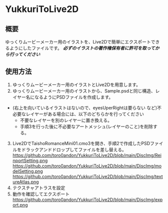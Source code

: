 # YukkuriToLive2D

## 概要
ゆっくりムービーメーカー用のイラストを、Live2Dで簡単にエクスポートできるようにしたファイルです。
***必ずのイラストの著作権保有者に許可を取ってから行ってください***



## 使用方法
1. ゆっくりムービーメーカー用のイラストとLive2Dを用意します。
2. ゆっくりムービーメーカー用のイラストから、Sample.psdと同じ構造、レイヤー名になるようにPSDファイルを作成します。
* (右上を向いているイラストはないので、eyesUperRightは要らない など)不必要なレイヤーがある場合には、以下のどちらかを行ってください
  * 不要なレイヤーを別のレイヤーに置き換える。
  * 手順3を行った後に不必要なアートメッシュ(レイヤーのこと)を削除する。
3. Live2DでTaishoRomanceMini01.cmo3を開き、手順2で作成したPSDファイルをドラックアンドドロップしてファイルを差し替える。
<https://github.com/toro0andon/YukkuriToLive2D/blob/main/DiscImg/ReinportSetting.png>
<https://github.com/toro0andon/YukkuriToLive2D/blob/main/DiscImg/modelSetting.png>
<https://github.com/toro0andon/YukkuriToLive2D/blob/main/DiscImg/textureAtlas.png>
4. テクスチャアトラスを設定
5. 動作を確認してエクスポート
<https://github.com/toro0andon/YukkuriToLive2D/blob/main/DiscImg/export.png>
